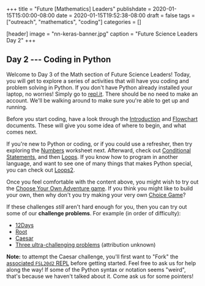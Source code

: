 +++
title = "Future [Mathematics] Leaders"
publishdate = 2020-01-15T15:00:00-08:00
date = 2020-01-15T19:52:38-08:00
draft = false
tags = ["outreach", "mathematics", "coding"]
categories = []

[header]
image = "nn-keras-banner.jpg"
caption = "Future Science Leaders Day 2"
+++


## Day 2 --- Coding in Python

Welcome to Day 3 of the Math section of Future Science Leaders! Today, you will
get to explore a series of activities that will have you coding and problem
solving in Python. If you don't have Python already installed your laptop, no
worries! Simply go to [repl.it](https://repl.it/languages/python). There should
be no need to make an account. We'll be walking around to make sure you're able
to get up and running.

Before you start coding, have a look through the
[Introduction](https://www.dropbox.com/s/8z34jqllpx3pv2g/Intro.pdf?dl=0) and
[Flowchart](https://www.dropbox.com/s/xxewna0jroid0uy/FlowChart.pdf?dl=0)
documents. These will give you some idea of where to begin, and what comes next.

If you're new to Python or coding, or if you could use a refresher, then try
exploring the
[Numbers](https://www.dropbox.com/s/1xi3fwbajlb0wkf/Numbers.pdf?dl=0) worksheet
next. Afterward, check out [Conditional
Statements](https://www.dropbox.com/s/1xi3fwbajlb0wkf/Numbers.pdf?dl=0), and
then [Loops](https://www.dropbox.com/s/l356bnhbtra7mxz/Loops.pdf?dl=0). If you
know how to program in another language, and want to see one of many things that
makes Python special, you can check out
[Loops2](https://www.dropbox.com/s/ccbpsdb98pubt1n/Loops2.pdf?dl=0).

Once you feel comfortable with the content above, you might wish to try out the
[Choose Your Own Adventure
game](https://repl.it/@asberk/dungeongame). If you think
you might like to build your own, then why don't you try making your very own
[Choice Game](https://www.dropbox.com/s/zg3lbgz4yy36ukd/ChoiceGame.pdf?dl=0)?

If these challenges *still* aren't hard enough for you, then you can try out
some of our **challenge problems**. For example (in order of difficulty):

* [12Days](https://www.dropbox.com/s/dthm53tzwc7f2pk/12Days.pdf?dl=0)
* [Root](https://www.dropbox.com/s/dthm53tzwc7f2pk/12Days.pdf?dl=0)
* [Caesar](https://www.dropbox.com/s/n77oeri7kgnsag4/Caesar.pdf?dl=0)
* [Three ultra-challenging problems](https://www.dropbox.com/s/m83ub86evk40sib/UltraChallenging.pdf?dl=0) (attribution unknown)

**Note:** to attempt the Caesar challenge, you'll first want to "Fork" the
[associated `FSL20d2` REPL](https://repl.it/@asberk/) before getting
started. Feel free to ask us for help along the way! If some of the Python
syntax or notation seems "weird", that's because we haven't talked about
it. Come ask us for some pointers!


<!-- ## About Future Science Leaders -->

<!-- [Future Science Leaders](https://www.scienceworld.ca/futurescienceleaders) is -->
<!-- an academic engagement opportunity for high school children. "In weekly -->
<!-- meetings, students learn essential skills, meet top experts and innovators and -->
<!-- apply their new knowledge and skills" with the expectation of "[excelling] in -->
<!-- national and international science, technology, engineering and math -->
<!-- challenges". The math theme comprises three weeks of the program. During this -->
<!-- time, students learn some elements of graph theory (labelling and traversal), -->
<!-- elementary number theory (modular arithmetic and cryptography), and -->
<!-- applications to computing with Python (root-finding, cryptography, games, and -->
<!-- more). Have a gander at a previous iteration of [the Math -->
<!-- theme](https://www.scienceworld.ca/sites/default/files/Math%20copy.pdf) and -->
<!-- stay tuned for this year's iteration! -->
